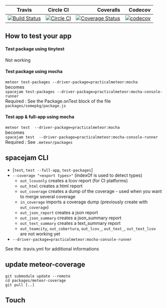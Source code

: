 | Travis                                                                                                                                                |                                                                      Circle CI                                                                     |                                                                                                                                                                                      Coveralls |                                                                                                                                                      Codecov |
| ----------------------------------------------------------------------------------------------------------------------------------------------------- | :------------------------------------------------------------------------------------------------------------------------------------------------: | ---------------------------------------------------------------------------------------------------------------------------------------------------------------------------------------------: | -----------------------------------------------------------------------------------------------------------------------------------------------------------: |
| [![Build Status](https://travis-ci.org/serut/meteor-coverage-app-exemple.svg?branch=master)](https://travis-ci.org/serut/meteor-coverage-app-exemple) | [![Circle CI](https://circleci.com/gh/serut/meteor-coverage-app-exemple.svg?style=svg)](https://circleci.com/gh/serut/meteor-coverage-app-exemple) | [![Coverage Status](https://coveralls.io/repos/github/serut/meteor-coverage-app-exemple/badge.svg?branch=master)](https://coveralls.io/github/serut/meteor-coverage-app-exemple?branch=master) | [![codecov](https://codecov.io/gh/serut/meteor-coverage-app-exemple/branch/master/graph/badge.svg)](https://codecov.io/gh/serut/meteor-coverage-app-exemple) |

## How to test your app

#### Test package using tinytest

Not working

#### Test package using mocha

`meteor test-packages --driver-package=practicalmeteor:mocha`  
becomes  
`spacejam test-packages --driver-package=practicalmeteor:mocha-console-runner`  
Required : See the Package.onTest block of the file `packages/somepkg/package.js`  

#### Test app & full-app using mocha

`meteor test  --driver-package=practicalmeteor:mocha`  
becomes  
`spacejam test  --driver-package=practicalmeteor:mocha-console-runner`  
Required : See `.meteor/packages`

## spacejam  CLI

-   [`test`,  `test --full-app`, `test-packages`]
-   `--coverage "<export types>"` (indexOf is used to detect types)
    -   `out_lcovonly` creates a lcov report (for CI platforms)
    -   `out_html` creates a html report
    -   `out_coverage` creates a dump of the coverage - used when you want to merge several coverage
    -   `in_coverage` imports a coverage dump (previously create with `out_coverage`)
    -   `out_json_report` creates a json report
    -   `out_json_summary` creates a json_summary report
    -   `out_text_summary` creates a text_summary report
    -   `out_teamcity`, `out_cobertura`, `out_lcov_`, `out_text_`, `out_text_lcov` are not working yet
-   `--driver-package=practicalmeteor:mocha-console-runner`

See the .travis.yml for additional informations

## update meteor-coverage

    git submodule update --remote
    cd packages/meteor-coverage
    git pull [..]

## Touch
